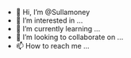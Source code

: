 - 👋 Hi, I’m @Sullamoney
- 👀 I’m interested in ...
- 🌱 I’m currently learning ...
- 💞️ I’m looking to collaborate on ...
- 📫 How to reach me ...

<!---
Sullamoney/Sullamoney is a ✨ special ✨ repository because its `README.md` (this file) appears on your GitHub profile.
You can click the Preview link to take a look at your changes.
--->
